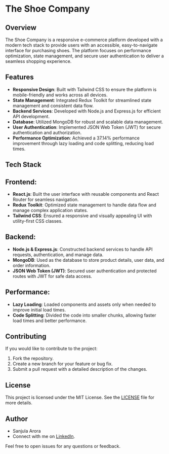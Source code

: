 # The Shoe Company

## Overview

The Shoe Company is a responsive e-commerce platform developed with a modern tech stack to provide users with an accessible, easy-to-navigate interface for purchasing shoes. The platform focuses on performance optimization, state management, and secure user authentication to deliver a seamless shopping experience.

## Features

- **Responsive Design**: Built with Tailwind CSS to ensure the platform is mobile-friendly and works across all devices.
- **State Management**: Integrated Redux Toolkit for streamlined state management and consistent data flow.
- **Backend Services**: Developed with Node.js and Express.js for efficient API development.
- **Database**: Utilized MongoDB for robust and scalable data management.
- **User Authentication**: Implemented JSON Web Token (JWT) for secure authentication and authorization.
- **Performance Optimization**: Achieved a 37.14% performance improvement through lazy loading and code splitting, reducing load times.

## Tech Stack

## Frontend:

- **React.js**: Built the user interface with reusable components and React Router for seamless navigation.
- **Redux Toolkit**: Optimized state management to handle data flow and manage complex application states.
- **Tailwind CSS**: Ensured a responsive and visually appealing UI with utility-first CSS classes.

## Backend:

- **Node.js & Express.js**: Constructed backend services to handle API requests, authentication, and manage data.
- **MongoDB**: Used as the database to store product details, user data, and order information.
- **JSON Web Token (JWT)**: Secured user authentication and protected routes with JWT for safe data access.

## Performance:

- **Lazy Loading**: Loaded components and assets only when needed to improve initial load times.
- **Code Splitting**: Divided the code into smaller chunks, allowing faster load times and better performance.

## Contributing

If you would like to contribute to the project:

1. Fork the repository.
2. Create a new branch for your feature or bug fix.
3. Submit a pull request with a detailed description of the changes.

## License

This project is licensed under the MIT License. See the [LICENSE](./LICENSE) file for more details.

## Author

- Sanjula Arora
- Connect with me on [LinkedIn](https://www.linkedin.com/in/sanjula-arora-30927b244/).

Feel free to open issues for any questions or feedback.
